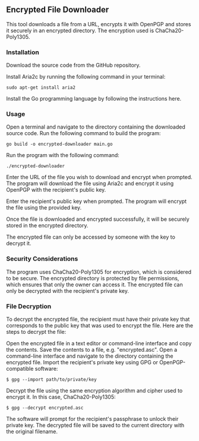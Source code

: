 ## Encrypted File Downloader

This tool downloads a file from a URL, encrypts it with OpenPGP and stores it securely in an encrypted directory. The encryption used is ChaCha20-Poly1305.

### Installation
Download the source code from the GitHub repository.

Install Aria2c by running the following command in your terminal:

```
sudo apt-get install aria2
```

Install the Go programming language by following the instructions here.

### Usage 
Open a terminal and navigate to the directory containing the downloaded source code.
Run the following command to build the program:
```
go build -o encrypted-downloader main.go
```
Run the program with the following command:
```
./encrypted-downloader
```
Enter the URL of the file you wish to download and encrypt when prompted. The program will download the file using Aria2c and encrypt it using OpenPGP with the recipient's public key.

Enter the recipient's public key when prompted. The program will encrypt the file using the provided key.

Once the file is downloaded and encrypted successfully, it will be securely stored in the encrypted directory.

The encrypted file can only be accessed by someone with the key to decrypt it.

### Security Considerations
The program uses ChaCha20-Poly1305 for encryption, which is considered to be secure.
The encrypted directory is protected by file permissions, which ensures that only the owner can access it.
The encrypted file can only be decrypted with the recipient's private key.

### File Decryption
To decrypt the encrypted file, the recipient must have their private key that corresponds to the public key that was used to encrypt the file. Here are the steps to decrypt the file:

Open the encrypted file in a text editor or command-line interface and copy the contents.
Save the contents to a file, e.g. "encrypted.asc".
Open a command-line interface and navigate to the directory containing the encrypted file.
Import the recipient's private key using GPG or OpenPGP-compatible software:
```
$ gpg --import path/to/private/key
```

Decrypt the file using the same encryption algorithm and cipher used to encrypt it. In this case, ChaCha20-Poly1305:
```
$ gpg --decrypt encrypted.asc
```
The software will prompt for the recipient's passphrase to unlock their private key.
The decrypted file will be saved to the current directory with the original filename.
